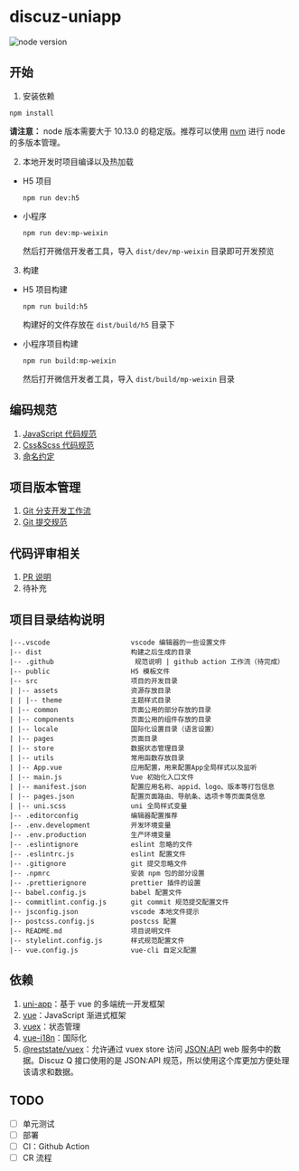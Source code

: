 # discuz-uniapp

![node version](https://img.shields.io/badge/node-%3E%3D10.13.0-blue)

## 开始

1. 安装依赖
  ```
  npm install
  ```

**请注意：** node 版本需要大于 10.13.0 的稳定版。推荐可以使用 [nvm](https://github.com/nvm-sh/nvm) 进行 node 的多版本管理。

2. 本地开发时项目编译以及热加载
- H5 项目
  ```
  npm run dev:h5
  ```

- 小程序
  ```
  npm run dev:mp-weixin
  ```

  然后打开微信开发者工具，导入 `dist/dev/mp-weixin` 目录即可开发预览

3. 构建
- H5 项目构建
  ```
  npm run build:h5
  ```
  构建好的文件存放在 `dist/build/h5` 目录下

- 小程序项目构建
  ```
  npm run build:mp-weixin
  ```

  然后打开微信开发者工具，导入 `dist/build/mp-weixin` 目录

## 编码规范

1. [JavaScript 代码规范](./.github/JAVASCRIPT_STYLE.md)
2. [Css&Scss 代码规范](./.github/CSS_STYLE.md)
3. [命名约定](./.github/NAMING.md)

## 项目版本管理
1. [Git 分支开发工作流](./.github/GIT_BRANCH_FLOW.md)
2. [Git 提交规范](./.github/COMMIT_STYLE.md)

## 代码评审相关
1. [PR 说明](./.github/PR_TML.md)
2. 待补充

## 项目目录结构说明
```
|--.vscode                    vscode 编辑器的一些设置文件
|-- dist                      构建之后生成的目录
|-- .github                    规范说明 | github action 工作流（待完成）
|-- public                    H5 模板文件
|-- src                       项目的开发目录
| |-- assets                  资源存放目录
| | |-- theme                 主题样式目录
| |-- common                  页面公用的部分存放的目录
| |-- components              页面公用的组件存放的目录
| |-- locale                  国际化设置目录（语言设置）
| |-- pages                   页面目录
| |-- store                   数据状态管理目录
| |-- utils                   常用函数存放目录
| |-- App.vue                 应用配置，用来配置App全局样式以及监听
| |-- main.js                 Vue 初始化入口文件
| |-- manifest.json           配置应用名称、appid、logo、版本等打包信息
| |-- pages.json              配置页面路由、导航条、选项卡等页面类信息
| |-- uni.scss                uni 全局样式变量
|-- .editorconfig             编辑器配置推荐
|-- .env.development          开发环境变量
|-- .env.production           生产环境变量
|-- .eslintignore             eslint 忽略的文件
|-- .eslintrc.js              eslint 配置文件
|-- .gitignore                git 提交忽略文件
|-- .npmrc                    安装 npm 包的部分设置
|-- .prettierignore           prettier 插件的设置
|-- babel.config.js           babel 配置文件
|-- commitlint.config.js      git commit 规范提交配置文件
|-- jsconfig.json             vscode 本地文件提示
|-- postcss.config.js         postcss 配置
|-- README.md                 项目说明文件
|-- stylelint.config.js       样式规范配置文件
|-- vue.config.js             vue-cli 自定义配置
```

## 依赖
1. [uni-app](https://uniapp.dcloud.io/)：基于 vue 的多端统一开发框架
2. [vue](https://cn.vuejs.org/index.html)：JavaScript 渐进式框架
3. [vuex](https://vuex.vuejs.org/zh/)：状态管理
4. [vue-i18n](https://kazupon.github.io/vue-i18n/zh/)：国际化
5. [@reststate/vuex](https://vuex.reststate.codingitwrong.com/#synopsis)：允许通过 vuex store 访问 [JSON:API](https://jsonapi.org/) web 服务中的数据。Discuz Q 接口使用的是 JSON:API 规范，所以使用这个库更加方便处理该请求和数据。

## TODO

- [ ] 单元测试
- [ ] 部署
- [ ] CI：Github Action
- [ ] CR 流程
